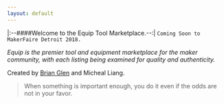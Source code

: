 ```yaml
---
layout: default
---
```


|:--####Welcome to the Equip Tool Marketplace.--:|
`Coming Soon to MakerFaire Detroit 2018.`

_Equip is the premier tool and equipment marketplace for the maker community, with each listing being examined for quality and authenticity._

Created by [Brian Glen](www.brianglen.com) and Micheal Liang.

> When something is important enough, you do it even if the odds are not in your favor.
